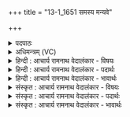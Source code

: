 +++
title = "13-1_1651 समस्य मन्यवे"

+++
<details><summary>पदपाठः</summary>

स꣢म्। अ꣣स्य। मन्य꣡वे꣢। वि꣡शः꣢꣯। वि꣡श्वाः꣢꣯। न꣣मन्त। कृष्ट꣡यः꣢। स꣣मुद्रा꣡य꣢। स꣣म्। उद्रा꣡य꣢। इ꣣व। सि꣡न्ध꣢꣯वः। १६५१।
</details>

<details><summary>अधिमन्त्रम् (VC)</summary>

- इन्द्रः
- वत्सः काण्वः
- गायत्री
- षड्जः
</details>

<details><summary>हिन्दी : आचार्य रामनाथ वेदालंकार - विषयः</summary>

प्रथम ऋचा की व्याख्या पूर्वार्चिक में १३७ क्रमाङ्क पर परमात्मा के विषय में की जा चुकी है। यहाँ राजा के दृष्टान्त से परमात्मा का विषय वर्णित है।
</details>

<details><summary>हिन्दी : आचार्य रामनाथ वेदालंकार - पदार्थः</summary>

पदार्थान्वय -  जैसे (अस्य) इस इन्द्र राजा के (मन्यवे) क्रोध के सम्मुख (विश्वाः) सब (कृष्टयः) विनाशक (विशः) शत्रु-सेनाएँ (सं नमन्त) झुक जाती हैं, वैसे ही (अस्य) इस इन्द्र परमात्मा के (मन्यवे) तेज के सम्मुख (विश्वाः) सब (कृष्टयः) योगाभ्यासरूप कृषि करनेवाली (विशः) प्रजाएँ (सं नमन्त) नम्र हो जाती हैं, (समुद्राय इव) जैसे समुद्र को प्राप्त करने के लिए (सिन्धवः) नदियाँ (सं नमन्त) नम्र अर्थात् नीचे की ओर बहनेवाली हो जाती हैं ॥१॥ यहाँ उपमा और श्लेष अलङ्कार है ॥१॥
</details>

<details><summary>हिन्दी : आचार्य रामनाथ वेदालंकार - भावार्थः</summary>

भावार्थ -  जगदीश्वर का प्रताप,प्रभाव और महत्त्व सबसे महान् है,जिसके संमुख सभी नतमस्तक होते हैं ॥१॥
</details>

<details><summary>संस्कृत : आचार्य रामनाथ वेदालंकार - विषयः</summary>

तत्र प्रथमा ऋक् पूर्वार्चिके १३७ क्रमाङ्के परमात्मविषये व्याख्याता। अत्र नृपतिदृष्टान्तेन परमात्मविषयमाह।
</details>

<details><summary>संस्कृत : आचार्य रामनाथ वेदालंकार - पदार्थः</summary>

पदार्थान्वय -  यथा (अस्य) इन्द्रस्य नृपतेः (मन्यवे) क्रोधाय (विश्वाः) सर्वाः (कृष्टयः) कर्षयित्र्यः (विशः) शत्रुसेनाः (सं नमन्त) संनमन्ति, तथैव (अस्य) इन्द्रस्य परमात्मनः (मन्यवे) तेजसे (विश्वाः) सर्वाः (कृष्टयः) योगाभ्यासरूपं कृषिकर्म कुर्वाणाः (विशः) प्रजाः (सं नमन्त) नम्रा भवन्ति, (समुद्राय इव) समुद्रं प्राप्तुं यथा (सिन्धवः) नद्यः (संनमन्त) नम्राः निम्नाभिमुखाः जायन्ते ॥१॥ अत्रोपमा श्लेषश्चालङ्कारः ॥१॥
</details>

<details><summary>संस्कृत : आचार्य रामनाथ वेदालंकार - भावार्थः</summary>

भावार्थ -  वरिष्ठः किल जगदीशस्य प्रतापः प्रभावो महिमा च यस्य पुरतः सर्वेऽपि नतमस्तका जायन्ते ॥१॥
</details>